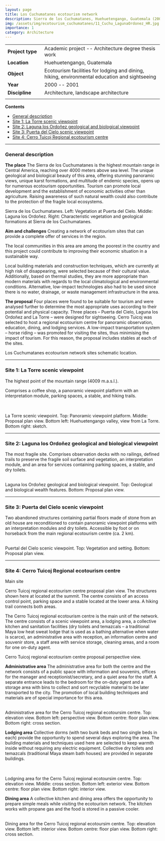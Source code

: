 ```yaml
---
layout: page
title: Los Cuchumatanes ecotourism network
description: Sierra de los Cuchumatanes, Huehuetengango, Guatemala (2001)
img: /assets/img/ecotourism_cuchumatanes/11_Cuchu_LagunaOrdonez_HR.jpg
importance: 1
category: Architecture
---
```


| | |
|-|-|
| **Project**&nbsp;**type**&nbsp;&nbsp; | Academic project -- Architecture degree thesis work |
| **Location** | Huehuetengango, Guatemala |
| **Object** | Ecotourism facilities for lodging and dining, hiking, environmental education and sightseeing |
| **Year** | 2000 -- 2001 |
| **Discipline** | Architecture, landscape architecture |
| | |

**Contents**
* [General description](#general-description)
* [Site 1: La Torre scenic viewpoint](#site-1-la-torre-scenic-viewpoint)
* [Site 2: Laguna los Ordoñez geological and biological viewpoint](#site-2-laguna-los-ordoñez-geological-and-biological-viewpoint)
* [Site 3: Puerta del Cielo scenic viewpoint](#site-3-puerta-del-cielo-scenic-viewpoint)
* [Site 4: Cerro Tuicoj Regional ecotourism centre](#site-4-cerro-tuicoj-regional-ecotourism-centre)

---

### General description

**The place** The Sierra de los Cuchumatanes is the highest mountain range in Central America, reaching over 4000 meters above sea level. The unique geological and biological beauty of this area, offering stunning panoramic views, unique karst formations, and multitude of endemic species, opens up for numerous ecotourism opportunities. Tourism can promote local development and the establishment of economic activities other than agriculture. Raising awareness of such natural wealth could also contribute to the protection of the fragile local ecosystems. 

<div class="row">
    <div class="col-sm mt-3 mt-md-0">
        <img class="img-fluid rounded z-depth-1" src="{{ '/assets/img/ecotourism_cuchumatanes/01_Cuchumatanes_VegetationPuerta del cielo.jpg' | relative_url }}" alt="" title="Vegetation at Puerta del Cielo"/>
    </div>
    <div class="col-sm mt-3 mt-md-0">
        <img class="img-fluid rounded z-depth-1" src="{{ '/assets/img/ecotourism_cuchumatanes/02_Cuchumatanes_LagunaOrdonez.jpg' | relative_url }}" alt="" title="Laguna los Ordoñez"/>
    </div>
    <div class="col-sm mt-3 mt-md-0">
        <img class="img-fluid rounded z-depth-1" src="{{ '/assets/img/ecotourism_cuchumatanes/03_Cuchumatanes_vegetation.jpg' | relative_url }}" alt="" title="Vegetation and geological formations"/>
    </div>
</div>
<div class="caption">
    Sierra de los Cuchumatanes. Left: Vegetation at Puerta del Cielo. Middle: Laguna los Ordoñez. Right: Characteristic vegetation and geological formations at Sierra de los Cuchumatanes.
</div>

**Aim and challenges** Creating a network of ecotourism sites that can provide a complete offer of services in the region. 

The local communities in this area are among the poorest in the country and this project could contribute to improving their economic situation in a sustainable way. 

Local building materials and construction techniques, which are currently at high risk of disappearing, were selected because of their cultural value. Additionally, based on thermal studies, they are more appropriate than modern materials with regards to the local climatological and environmental conditions. Alternative, low-impact technologies also had to be used since there is no water, drainage, or waste management infrastructure in the area.

**The proposal** Four places were found to be suitable for tourism and were analysed further to determine the most appropriate uses according to their potential and physical capacity. Three places – Puerta del Cielo, Laguna los Ordoñez and La Torre – were designed for sightseeing. Cerro Tuicoj was selected to host a regional ecotourism centre for panoramic observation, education, dining, and lodging services. A low-impact transportation system – horse riding – was promoted for visiting the sites, thus minimising the impact of tourism. For this reason, the proposal includes stables at each of the sites.

<div class="row">
    <div class="col-sm mt-3 mt-md-0">
        <img class="img-fluid rounded z-depth-1" src="{{ '/assets/img/ecotourism_cuchumatanes/04_Cuchu_Schematic_Location.jpg' | relative_url }}" alt="" title="Schematic location"/>
    </div>
</div>
<div class="caption">
    Los Cuchumatanes ecotourism network sites schematic location.
</div>

---

### Site 1: La Torre scenic viewpoint 

The highest point of the mountain range (4009 m.a.s.l.). 

Comprises a coffee shop, a panoramic viewpoint platform with an interpretation module, parking spaces, a stable, and hiking trails.

<div class="row">
    <div class="col-sm mt-3 mt-md-0">
        <img class="img-fluid rounded z-depth-1" src="{{ '/assets/img/ecotourism_cuchumatanes/05_Cuchu_LaTorre_Elev-removebg-preview.png' | relative_url }}" alt="" title="Elevation view"/>
    </div>
</div>
&nbsp;
<div class="row">
    <div class="col-sm mt-3 mt-md-0">
        <img class="img-fluid rounded z-depth-1" src="{{ '/assets/img/ecotourism_cuchumatanes/06_laTorre_conjunto.jpg' | relative_url }}" alt="" title="Proposal plan view"/>
    </div>
</div>
&nbsp;
<div class="row">
    <div class="col-sm-7 mt-3 mt-md-0">
        <img class="img-fluid rounded z-depth-1" src="{{ '/assets/img/ecotourism_cuchumatanes/08_cuchu_LaTorre_valley.jpg' | relative_url }}" alt="" title="View from La Torre"/>
    </div>
    <div class="col-sm-5 mt-3 mt-md-0">
        <img class="img-fluid rounded z-depth-1" src="{{ '/assets/img/ecotourism_cuchumatanes/07_Cuchu_LaTorre_viewpoint.jpg' | relative_url }}" alt="" title="Sketch"/>
    </div>
</div>
<div class="caption">
    La Torre scenic viewpoint. Top: Panoramic viewpoint platform. Middle: Proposal plan view. Bottom left: Huehuetengango valley, view from La Torre. Bottom right: sketch.
</div>

---

### Site 2: Laguna los Ordoñez geological and biological viewpoint 

The most fragile site. Comprises observation decks with no railings, defined trails to preserve the fragile soil surface and vegetation, an interpretation module, and an area for services containing parking spaces, a stable, and dry toilets. 

<div class="row">
    <div class="col-sm mt-3 mt-md-0">
        <img class="img-fluid rounded z-depth-1" src="{{ '/assets/img/ecotourism_cuchumatanes/10_Cuchu_LagunaOrdonez.jpg' | relative_url }}" alt="" title="Laguna los Ordoñez"/>
    </div>
    <div class="col-sm mt-3 mt-md-0">
        <img class="img-fluid rounded z-depth-1" src="{{ '/assets/img/ecotourism_cuchumatanes/11_Cuchu_LagunaOrdonez_HR.jpg' | relative_url }}" alt="" title="Laguna los Ordoñez"/>
    </div>
    <div class="col-sm mt-3 mt-md-0">
        <img class="img-fluid rounded z-depth-1" src="{{ '/assets/img/ecotourism_cuchumatanes/02_Cuchumatanes_LagunaOrdonez.jpg' | relative_url }}" alt="" title="Laguna los Ordoñez"/>
    </div>
</div>
&nbsp;
<div class="row">
    <div class="col-sm mt-3 mt-md-0">
        <img class="img-fluid rounded z-depth-1" src="{{ '/assets/img/ecotourism_cuchumatanes/09_Cuchu_Laguna_conjunto.jpg' | relative_url }}" alt="" title="Proposal plan view"/>
    </div>
</div>
<div class="caption">
     Laguna los Ordoñez geological and biological viewpoint. Top: Geological and biological wealth features. Bottom: Proposal plan view.
</div>

---

### Site 3: Puerta del Cielo scenic viewpoint 

Two abandoned structures containing partial floors made of stone from an old house are reconditioned to contain panoramic viewpoint platforms with an interpretation modules and dry toilets. Accessible by foot or on horseback from the main regional ecotourism centre (ca. 2 km).

<div class="row">
    <div class="col-sm mt-3 mt-md-0">
        <img class="img-fluid rounded z-depth-1" src="{{ '/assets/img/ecotourism_cuchumatanes/01_Cuchumatanes_VegetationPuerta del cielo.jpg' | relative_url }}" alt="" title="Vegetation at Puerta del Cielo"/>
    </div>
    <div class="col-sm mt-3 mt-md-0">
        <img class="img-fluid rounded z-depth-1" src="{{ '/assets/img/ecotourism_cuchumatanes/13_Cuchu_Puerta del cieloVeget.jpg' | relative_url }}" alt="" title="Vegetation at Puerta del Cielo"/>
    </div>
</div>
&nbsp;
<div class="row">
    <div class="col-sm mt-3 mt-md-0">
        <img class="img-fluid rounded z-depth-1" src="{{ '/assets/img/ecotourism_cuchumatanes/12_Cuchu_PuertadelCielo_Conjunto.jpg' | relative_url }}" alt="" title="Proposal plan view"/>
    </div>
</div>
<div class="caption">
    Puertal del Cielo scenic viewpoint. Top: Vegetation and setting. Bottom: Proposal plan view.
</div>

---

### Site 4: Cerro Tuicoj Regional ecotourism centre 

Main site

<div class="row">
    <div class="col-sm mt-3 mt-md-0">
        <img class="img-fluid rounded z-depth-1" src="{{ '/assets/img/ecotourism_cuchumatanes/14_Cuchu_Cerro_conjunto.jpg' | relative_url }}" alt="" title="Proposal plan view"/>
    </div>
</div>
<div class="caption">
    Cerro Tuicoj regional ecotourism centre proposal plan view. The structures shown here at located at the summit. The centre consists of an access control point, parking space and a stable located at the lower area. A hiking trail connects both areas.
</div>

The Cerro Tuicoj regional ecotourism centre is the main unit of the network. The centre consists of a scenic viewpoint area, a lodging area, a collective kitchen and sanitation facilities (dry toilets and temazcals – a traditional Maya low heat sweat lodge that is used as a bathing alternative when water is scarce), an administrative area with reception, an information centre and souvenir store, a staff area with service storage, cleaning areas, and a room for one on-duty agent. 

<div class="row">
    <div class="col-sm mt-3 mt-md-0">
        <img class="img-fluid rounded z-depth-1" src="{{ '/assets/img/ecotourism_cuchumatanes/15_Cuchu_cerro_perspective.jpg' | relative_url }}" alt="" title="Perspective view"/>
    </div>
</div>
<div class="caption">
    Cerro Tuicoj regional ecotourism centre proposal perspective view.
</div>

**Administrative area** The administrative area for both the centre and the network consists of a public space with information and souvenirs, offices for the manager and receptionist/secretary, and a quiet area for the staff.  A separate entrance leads to the bedroom for the on-duty agent and a storage area with bins to collect and sort recyclable material to be later transported to the city. The promotion of local building techniques and materials are of special importance for this area.

<div class="row">
    <div class="col-sm mt-3 mt-md-0">
        <img class="img-fluid rounded z-depth-1" src="{{ '/assets/img/ecotourism_cuchumatanes/19_Cuchu_cerro_adm_elev-removebg-preview.png' | relative_url }}" alt="" title="Elevation view"/>
    </div>
</div>
&nbsp;
<div class="row">
    <div class="col-sm mt-3 mt-md-0">
        <img class="img-fluid rounded z-depth-1" src="{{ '/assets/img/ecotourism_cuchumatanes/16_Cuchu_cerro_adm_persp-removebg-preview.png' | relative_url }}" alt="" title="Perspective view"/>
    </div>
    <div class="col-sm mt-3 mt-md-0">
        <img class="img-fluid rounded z-depth-1" src="{{ '/assets/img/ecotourism_cuchumatanes/18_Cuchu_cerro_adm_plan-removebg-preview.png' | relative_url }}" alt="" title="Floor plan view"/>
    </div>
    <div class="col-sm mt-3 mt-md-0">
        <img class="img-fluid rounded z-depth-1" src="{{ '/assets/img/ecotourism_cuchumatanes/17_Cuchu_cerro_adm_sect-removebg-preview.png' | relative_url }}" alt="" title="Cross section"/>
    </div>
</div>
<div class="caption">
    Administrative area for the Cerro Tuicoj regional ecotoursim centre. Top: elevation view. Bottom left: perspective view. Bottom centre: floor plan view. Bottom right: cross section.
</div>

**Lodging area** Collective dorms (with two bunk beds and two single beds in each) provide the opportunity to spend several days exploring the area. The building materials and techniques used here are selected to keep warmth inside without requiring any electric equipment. Collective dry toilets and temazcals (traditional Maya steam bath houses) are provided in separate buildings.

<div class="row">
    <div class="col-sm mt-3 mt-md-0">
        <img class="img-fluid rounded z-depth-1" src="{{ '/assets/img/ecotourism_cuchumatanes/24_cuchu_cerro_lodg_elev.png' | relative_url }}" alt="" title="Elevation view"/>
    </div>
</div>
&nbsp;
<div class="row">
    <div class="col-sm mt-3 mt-md-0">
        <img class="img-fluid rounded z-depth-1" src="{{ '/assets/img/ecotourism_cuchumatanes/26_cuchu_cerro_lodg_sect.png' | relative_url }}" alt="" title="Cross section"/>
    </div>
</div>
&nbsp;
<div class="row">
    <div class="col-sm-3 mt-3 mt-md-0">
        <img class="img-fluid rounded z-depth-1" src="{{ '/assets/img/ecotourism_cuchumatanes/20_cuchu_cerro_lodg_ext.png' | relative_url }}" alt="" title="Exterior view"/>
    </div>
    <div class="col-sm-5 mt-3 mt-md-0">
        <img class="img-fluid rounded z-depth-1" src="{{ '/assets/img/ecotourism_cuchumatanes/23_Cuchu_cerro_lodg_plan.png' | relative_url }}" alt="" title="Floor plan view"/>
    </div>
    <div class="col-sm-4 mt-3 mt-md-0">
        <img class="img-fluid rounded z-depth-1" src="{{ '/assets/img/ecotourism_cuchumatanes/21_cuchu_cerro_lodg_int.png' | relative_url }}" alt="" title="Interior view"/>
    </div>
</div>
<div class="caption">
    Lodgning area for the Cerro Tuicoj regional ecotoursim centre. Top: elevation view. Middle: cross section. Bottom left: exterior view. Bottom centre: floor plan view. Bottom right: interior view.
</div>

**Dining area** A collective kitchen and dining area offers the opportunity to prepare simple meals while visiting the ecotourism network. The kitchen works with propane gas and the food is stored in a passive cooler.

<div class="row">
    <div class="col-sm mt-3 mt-md-0">
        <img class="img-fluid rounded z-depth-1" src="{{ '/assets/img/ecotourism_cuchumatanes/27_Cuchu_din_elev.jpg' | relative_url }}" alt="" title="Elevation view"/>
    </div>
</div>
&nbsp;
<div class="row">
    <div class="col-sm-5 mt-3 mt-md-0">
        <img class="img-fluid rounded z-depth-1" src="{{ '/assets/img/ecotourism_cuchumatanes/25_Cuchu_cerro_din_int.jpg' | relative_url }}" alt="" title="Interior view"/>
    </div>
    <div class="col-sm-3 mt-3 mt-md-0">
        <img class="img-fluid rounded z-depth-1" src="{{ '/assets/img/ecotourism_cuchumatanes/28_cuchu_cerro_din_plan.png' | relative_url }}" alt="" title="Floor plan view"/>
    </div>
    <div class="col-sm-4 mt-3 mt-md-0">
        <img class="img-fluid rounded z-depth-1" src="{{ '/assets/img/ecotourism_cuchumatanes/26_cuchu_cerro_lodg_sect.png' | relative_url }}" alt="" title="Cross section"/>
    </div>
</div>
<div class="caption">
    Dining area for the Cerro Tuicoj regional ecotoursim centre. Top: elevation view. Bottom left: interior view. Bottom centre: floor plan view. Bottom right: cross section.
</div>